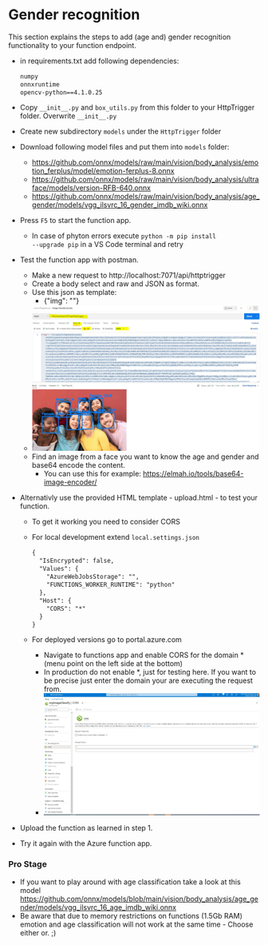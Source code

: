 # Gender recognition

This section explains the steps to add (age and) gender recognition functionality to your function endpoint.

+ in requirements.txt add following dependencies:

  ```
  numpy
  onnxruntime 
  opencv-python==4.1.0.25
  ```

+ Copy `__init__.py` and `box_utils.py` from this folder to your HttpTrigger folder. Overwrite `__init__.py`
+ Create new subdirectory `models` under the `HttpTrigger` folder
+ Download following model files and put them into `models` folder:
  + https://github.com/onnx/models/raw/main/vision/body_analysis/emotion_ferplus/model/emotion-ferplus-8.onnx
  + https://github.com/onnx/models/raw/main/vision/body_analysis/ultraface/models/version-RFB-640.onnx
  + https://github.com/onnx/models/raw/main/vision/body_analysis/age_gender/models/vgg_ilsvrc_16_gender_imdb_wiki.onnx
+ Press `F5` to start the function app.
  + In case of phyton errors execute <code>python -m pip install --upgrade pip</code> in a VS Code terminal and retry    

+ Test the function app with postman.
  + Make a new request to http://localhost:7071/api/httptrigger
  + Create a body select and raw and JSON as format.
  + Use this json as template:
    + {"img": "<insert the base64 encoded image here>"}
  + ![postman.JPG](postman.JPG)  
  + Find an image from a face you want to know the age and gender and base64 encode the content.
    + You can use this for example: https://elmah.io/tools/base64-image-encoder/

+ Alternativly use the provided HTML template - upload.html - to test your function.
  + To get it working you need to consider CORS
  + For local development extend <code>local.settings.json</code>
    ```
    {
      "IsEncrypted": false,
      "Values": {
        "AzureWebJobsStorage": "",
        "FUNCTIONS_WORKER_RUNTIME": "python"
      },
      "Host": {
        "CORS": "*"
      }
    }
    ```
  
  + For deployed versions go to portal.azure.com
    + Navigate to functions app and enable CORS for the domain * (menu point on the left side at the bottom)
    + In production do not enable *, just for testing here. If you want to be precise just enter the domain your are executing the request from.
    + ![cors.JPG](cors.JPG)    
    
+ Upload the function as learned in step 1.
+ Try it again with the Azure function app.

### Pro Stage
+ If you want to play around with age classification take a look at this model https://github.com/onnx/models/blob/main/vision/body_analysis/age_gender/models/vgg_ilsvrc_16_age_imdb_wiki.onnx
+ Be aware that due to memory restrictions on functions (1.5Gb RAM) emotion and age classification will not work at the same time - Choose either or. ;)

